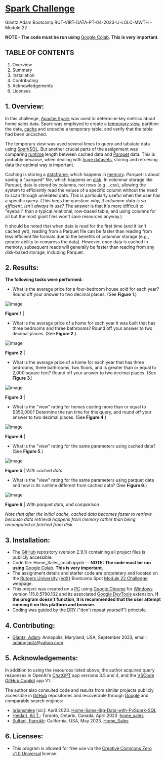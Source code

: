 # [Spark Challenge](https://bootcampspot.instructure.com/courses/3337/assignments/54019?module_item_id=962092)

Glantz Adam Bootcamp RUT-VIRT-DATA-PT-04-2023-U-LOLC-MWTH - Module 22

**NOTE - The code must be run using** [Google Colab](https://colab.google/). **This is very important.**

## TABLE OF CONTENTS

1. Overview
2. Summary
3. Installation
4. Contributing
5. Acknowledgements
6. Licenses

## 1. Overview:

In this challenge, [Apache Spark](https://en.wikipedia.org/wiki/Apache_Spark) was used to determine key metrics about home sales data. Spark was employed to create a [temporary view](https://spark.apache.org/docs/3.0.0-preview/sql-ref-syntax-ddl-create-view.html), partition the data, [cache](https://en.wikipedia.org/wiki/Cache_(computing)) and uncache a temporary table, and verify that the table had been uncached.

The temporary view was used several times to query and tabulate data using [SparkSQL](https://spark.apache.org/sql/). But another crucial parts of the assignment  was comparing [runtime](https://en.wikipedia.org/wiki/Runtime_(program_lifecycle_phase)) length between cached data and [Parquet](https://en.wikipedia.org/wiki/Apache_Parquet) data. This is probably because, when dealing with [huge datasets](https://en.wikipedia.org/wiki/Big_data), storing and retrieving data the optimal way is important.

Caching is storing a [dataframe](https://spark.apache.org/docs/1.6.3/api/java/org/apache/spark/sql/DataFrame.html), which happens in [memory](https://en.wikipedia.org/wiki/Computer_data_storage). Parquet is about saving a "parqued" file, which happens on [disk](https://en.wikipedia.org/wiki/Disk_storage). In columnar storage like Parquet, data is stored by columns, not rows (e.g., .csv), allowing the system to efficiently read the values of a specific column without the need to scan through unrelated data. This is particularly useful when the user has a specific query. (This begs the question: _why, if columnar data is so efficient, isn't always in use?_ The answer is that it's more difficult to "eyeball" than a typical relational, row-based table, and using columns for all but the most giant files won't save resources anyway.)

It should be noted that when data is read for the first time (and it isn't cached yet), reading from a Parquet file can be faster than reading from less efficient file formats due to the benefits of columnar storage (e.g., greater ability to compress the data). However, once data is cached in memory, subsequent reads will generally be faster than reading from any disk-based storage, including Parquet.

## 2. Results:

**The following tasks were performed:**

* What is the average price for a four-bedroom house sold for each year? Round off your answer to two decimal places. (See **Figure 1**.)

![image](https://github.com/aglantzrbc/spark-challenge/assets/127694342/778521bd-e4f9-43fe-ad69-ff217f1c7109)

**Figure 1** |

* What is the average price of a home for each year it was built that has three bedrooms and three bathrooms? Round off your answer to two decimal places. (See **Figure 2**.)

![image](https://github.com/aglantzrbc/spark-challenge/assets/127694342/6c02826f-be2d-418d-8724-900e7619dac7)

**Figure 2** |

* What is the average price of a home for each year that has three bedrooms, three bathrooms, two floors, and is greater than or equal to 2,000 square feet? Round off your answer to two decimal places. (See **Figure 3**.)

![image](https://github.com/aglantzrbc/spark-challenge/assets/127694342/9bc66f9d-0564-4774-9be4-0fee7c43e2e3)

**Figure 3** |

* What is the "view" rating for homes costing more than or equal to $350,000? Determine the run time for this query, and round off your answer to two decimal places. (See **Figure 4**.)

![image](https://github.com/aglantzrbc/spark-challenge/assets/127694342/b4c3a23e-7714-4449-8a10-b8c0b34867a9)

**Figure 4** |

* What is the "view" rating for the same parameters using cached data? (See **Figure 5**.)

![image](https://github.com/aglantzrbc/spark-challenge/assets/127694342/1efefb67-8dcb-4e28-ae1a-2d19ef858b5a)

**Figure 5** | *With cached data*

* What is the "view" rating for the same parameters using parquet data and how is its runtime different from cached data? (See **Figure 6**.)

![image](https://github.com/aglantzrbc/spark-challenge/assets/127694342/ffe3e657-c0f6-44ec-b4fb-a5d3ae06cbbe)

**Figure 6** | *With parquet data, and comparison*

_Note that after the initial cache, cached data becomes faster to retrieve because data retrieval happens from memory rather than being recomputed or fetched from disk._

## 3. Installation:

- The [GitHub](https://github.com/aglantzrbc/spark-challenge) repository (version 2.9.1) containing all project files is publicly accessible.
- Code file: Home_Sales_colab.ipynb -- **NOTE: The code must be run using** [Google Colab](https://colab.google/). **This is very important.**
- The assignment details and starter code are proprietary and located on the [Rutgers University](https://www.rutgers.edu/) [(edX)](https://www.edx.org/) Bootcamp Spot [Module 22 Challenge](https://bootcampspot.instructure.com/courses/3337/assignments/54019?module_item_id=962092) webpage.
- This project was created on a [PC](https://en.wikipedia.org/wiki/Personal_computer) using [Google Chrome](https://www.google.com/chrome/) for [Windows](https://www.microsoft.com/en-us/windows) version 115.0.5790.102 and its associated [Google DevTools](https://developer.chrome.com/docs/devtools/) extension. **If the program doesn't function, it is recommended that the user attempt running it on this platform and browser.**
- Coding was guided by the [DRY](https://en.wikipedia.org/wiki/Don%27t_repeat_yourself) ("don't repeat yourself") principle.

## 4. Contributing:

- [Glantz, Adam](https://www.linkedin.com/in/adam-glantz/): Annapolis, Maryland, USA, September 2023, email: adamglantz@yahoo.com

## 5. Acknowledgements:

In addition to using the resources listed above, the author acquired query responses in OpenAI's [ChatGPT](https://chat.openai.com/) app versions 3.5 and 4, and the [VSCode GitHub Copilot](https://github.com/features/copilot) app V1.

The author also consulted code and results from similar projects publicly accessible in [GitHub](https://github.com/) repositories and recoverable through [Google](https://www.google.com/) and comparable search engines:

- [briansmlee](https://stackoverflow.com/users/20086392/brianmslee) [sic]: April 2023. [Home-Sales-Big-Data-with-PySpark-SQL](https://github.com/brianmslee/Home-Sales-Big-Data-with-PySpark-SQL)
- [Heidari, Ali T.](https://www.linkedin.com/in/theidari/): Toronto, Ontario, Canada, April 2023. [home_sales](https://github.com/theidari/home_sales)
- [Sultani, Farrukh](https://www.linkedin.com/in/farrukh-sultani-b5583060/): California, USA, May 2023. [Home_Sales](https://github.com/FarrukhSultani/Home_Sales)

## 6. Licenses:

- This program is allowed for free use via the [Creative Commons Zero v1.0 Universal](https://creativecommons.org/publicdomain/zero/1.0/) license
